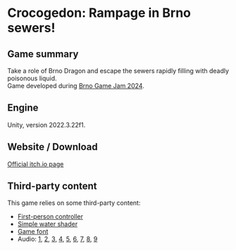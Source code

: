 # Crocogedon: Rampage in Brno sewers!

## Game summary

Take a role of Brno Dragon and escape the sewers rapidly filling with deadly poisonous liquid.  
Game developed during [Brno Game Jam 2024](https://itch.io/jam/brno-game-jam-2024).  

## Engine
Unity, version 2022.3.22f1.

## Website / Download
[Official itch.io page](https://bartsilver.itch.io/crocogon)

## Third-party content

This game relies on some third-party content:

- [First-person controller](https://assetstore.unity.com/packages/tools/input-management/mini-first-person-controller-174710)
- [Simple water shader](https://assetstore.unity.com/packages/2d/textures-materials/water/simple-water-shader-urp-191449)
- [Game font](https://www.1001fonts.com/shlop-font.html)
- Audio: [1](https://freepd.com/misc.php), [2](https://freesound.org/people/riippumattog/sounds/704363/), [3](https://freesound.org/people/LucasDuff/sounds/467701/), [4](https://freesound.org/people/NicknameLarry/sounds/489901/), [5](https://freesound.org/people/Geoff-Bremner-Audio/sounds/709175/), [6](https://pixabay.com/sound-effects/knife-stab-121084/), [7](https://freesound.org/people/el_boss/sounds/665181/), [8](https://freesound.org/people/BaDoink/sounds/575479/), [9](https://freesound.org/people/BaDoink/sounds/524240/)

